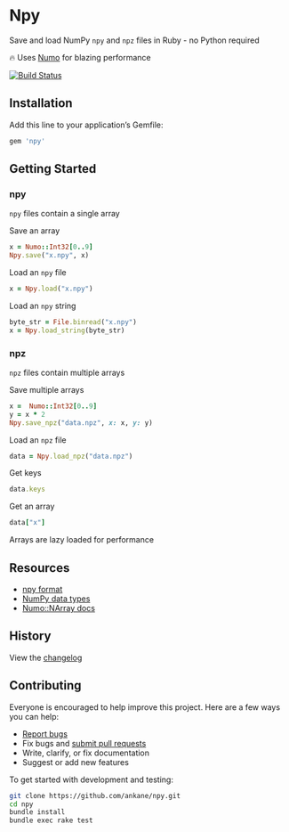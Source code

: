 # Npy

Save and load NumPy `npy` and `npz` files in Ruby - no Python required

:fire: Uses [Numo](https://github.com/ruby-numo/numo-narray) for blazing performance

[![Build Status](https://travis-ci.org/ankane/npy.svg?branch=master)](https://travis-ci.org/ankane/npy)

## Installation

Add this line to your application’s Gemfile:

```ruby
gem 'npy'
```

## Getting Started

### npy

`npy` files contain a single array

Save an array

```ruby
x = Numo::Int32[0..9]
Npy.save("x.npy", x)
```

Load an `npy` file

```ruby
x = Npy.load("x.npy")
```

Load an `npy` string

```ruby
byte_str = File.binread("x.npy")
x = Npy.load_string(byte_str)
```

### npz

`npz` files contain multiple arrays

Save multiple arrays

```ruby
x =  Numo::Int32[0..9]
y = x * 2
Npy.save_npz("data.npz", x: x, y: y)
```

Load an `npz` file

```ruby
data = Npy.load_npz("data.npz")
```

Get keys

```ruby
data.keys
```

Get an array

```ruby
data["x"]
```

Arrays are lazy loaded for performance

## Resources

- [npy format](https://docs.scipy.org/doc/numpy/reference/generated/numpy.lib.format.html#module-numpy.lib.format)
- [NumPy data types](https://docs.scipy.org/doc/numpy/user/basics.types.html)
- [Numo::NArray docs](https://ruby-numo.github.io/narray/narray/Numo/NArray.html)

## History

View the [changelog](https://github.com/ankane/npy/blob/master/CHANGELOG.md)

## Contributing

Everyone is encouraged to help improve this project. Here are a few ways you can help:

- [Report bugs](https://github.com/ankane/npy/issues)
- Fix bugs and [submit pull requests](https://github.com/ankane/npy/pulls)
- Write, clarify, or fix documentation
- Suggest or add new features

To get started with development and testing:

```sh
git clone https://github.com/ankane/npy.git
cd npy
bundle install
bundle exec rake test
```
